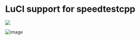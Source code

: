 # LuCI support for speedtestcpp

<a target="_blank" href="https://github.com/animegasan/luci-app-speedtest/releases"><img src="https://img.shields.io/github/downloads/animegasan/luci-app-speedtest/total?label=Total%20Download&labelColor=blue&style=for-the-badge"></a>

![image](https://github.com/animegasan/luci-app-speedtest/assets/14136053/393e51b2-4080-4ca9-b5ce-3d18944c8daf)
